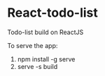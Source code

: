 # React-todo-list
Todo-list build on ReactJS

To serve the app:

1) npm install -g serve
2) serve -s build
